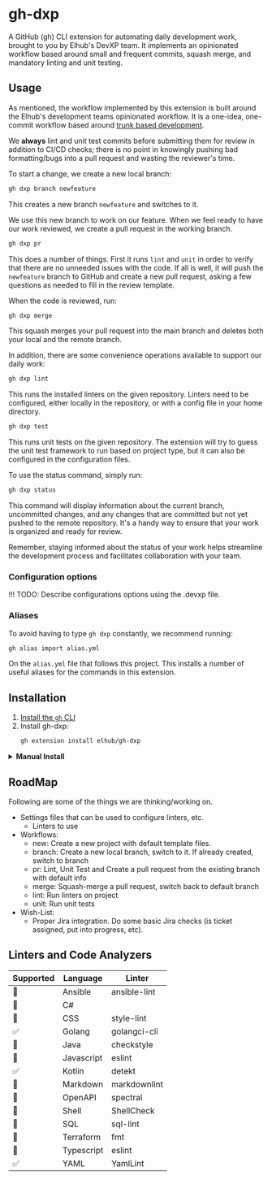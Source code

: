 # gh-dxp

A GitHub (gh) CLI extension for automating daily development work, brought to you by Elhub's DevXP team. It implements an opinionated workflow based around small and frequent commits, squash merge, and mandatory linting and unit testing.

## Usage

As mentioned, the workflow implemented by this extension is built around the Elhub's development teams opinionated workflow. It is a one-idea, one-commit workflow based around [trunk based development](https://trunkbaseddevelopment.com/).

We **always** lint and unit test commits before submitting them for review in addition to CI/CD checks; there is no point in knowingly pushing bad formatting/bugs into a pull request and wasting the reviewer's time.

To start a change, we create a new local branch:

   ```sh
   gh dxp branch newfeature
   ```

This creates a new branch `newfeature` and switches to it.

We use this new branch to work on our feature. When we feel ready to have our work reviewed, we create a pull request in the working branch.

   ```sh
   gh dxp pr
   ```

This does a number of things. First it runs `lint` and `unit` in order to verify that there are no unneeded issues with the code. If all is well, it will push the `newfeature` branch to GitHub and create a new pull request, asking a few questions as needed to fill in the review template.

When the code is reviewed, run:

   ```sh
   gh dxp merge
   ```

This squash merges your pull request into the main branch and deletes both your local and the remote branch.

In addition, there are some convenience operations available to support our daily work:

   ```sh
   gh dxp lint
   ```

This runs the installed linters on the given repository. Linters need to be configured, either locally in the repository, or with a config file in your home directory.

   ```sh
   gh dxp test
   ```

This runs unit tests on the given repository. The extension will try to guess the unit test framework to run based on project type, but it can also be configured in the configuration files.

To use the status command, simply run:

```sh
gh dxp status
```

This command will display information about the current branch, uncommitted changes, and any changes that are committed but not yet pushed to the remote repository. It's a handy way to ensure that your work is organized and ready for review.

Remember, staying informed about the status of your work helps streamline the development process and facilitates collaboration with your team.

### Configuration options

!!! TODO: Describe configurations options using the .devxp file.

### Aliases

To avoid having to type `gh dxp` constantly, we recommend running:

   ```sh
   gh alias import alias.yml
   ```

On the `alias.yml` file that follows this project. This installs a number of useful aliases for the commands in this extension.

## Installation

1. [Install the `gh` CLI](https://github.com/cli/cli#installation)
2. Install gh-dxp:
    ```sh
    gh extension install elhub/gh-dxp
    ```

<details>
   <summary><strong>Manual Install</strong></summary>

If you want to install this extension **manually**, follow these steps:

1. Clone the repo

    ```bash
    # git
    git clone https://github.com/elhub/gh-dxp
    ```

2. Build and install locally

    ```bash
    cd gh-dxp; make clean install
    ```

</details>

## RoadMap

Following are some of the things we are thinking/working on.

* Settings files that can be used to configure linters, etc.
  * Linters to use
* Workflows:
  * new:  Create a new project with default template files.
  * branch: Create a new local branch, switch to it. If already created, switch to branch
  * pr: Lint, Unit Test and Create a pull request from the existing branch with default info
  * merge: Squash-merge a pull request, switch back to default branch
  * lint: Run linters on project
  * unit: Run unit tests
* Wish-List:
  * Proper Jira integration. Do some basic Jira checks (is ticket assigned, put into progress, etc).

## Linters and Code Analyzers

| Supported             | Language   | Linter       |
|-----------------------|------------|--------------|
| :black_square_button: | Ansible    | ansible-lint |
| :black_square_button: | C#         |              |
| :black_square_button: | CSS        | style-lint   |
| :white_check_mark:    | Golang     | golangci-cli |
| :black_square_button: | Java       | checkstyle   |
| :black_square_button: | Javascript | eslint       |
| :white_check_mark:    | Kotlin     | detekt       |
| :black_square_button: | Markdown   | markdownlint |
| :black_square_button: | OpenAPI    | spectral     |
| :black_square_button: | Shell      | ShellCheck   |
| :black_square_button: | SQL        | sql-lint     |
| :black_square_button: | Terraform  | fmt          |
| :black_square_button: | Typescript | eslint       |
| :white_check_mark:    | YAML       | YamlLint     |
